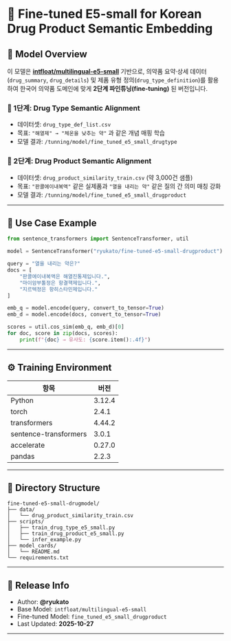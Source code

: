 # 🧬 Fine-tuned E5-small for Korean Drug Product Semantic Embedding

## 📘 Model Overview
이 모델은 **[intfloat/multilingual-e5-small](https://huggingface.co/intfloat/multilingual-e5-small)** 기반으로,
의약품 요약·상세 데이터(`drug_summary`, `drug_details`) 및 제품 유형 정의(`drug_type_definition`)를 활용하여
한국어 의약품 도메인에 맞게 **2단계 파인튜닝(fine-tuning)** 된 버전입니다.

### 🔹 1단계: Drug Type Semantic Alignment
- 데이터셋: `drug_type_def_list.csv`
- 목표: `"해열제" → "체온을 낮추는 약"` 과 같은 개념 매핑 학습  
- 모델 결과: `/tunning/model/fine_tuned_e5_small_drugtype`

### 🔹 2단계: Drug Product Semantic Alignment
- 데이터셋: `drug_product_similarity_train.csv` (약 3,000건 샘플)
- 목표: `"판콜에이내복액"` 같은 실제품과 `"열을 내리는 약"` 같은 질의 간 의미 매칭 강화  
- 모델 결과: `/tunning/model/fine_tuned_e5_small_drugproduct`

---

## 🧠 Use Case Example

```python
from sentence_transformers import SentenceTransformer, util

model = SentenceTransformer("ryukato/fine-tuned-e5-small-drugproduct")

query = "열을 내리는 약은?"
docs = [
    "판콜에이내복액은 해열진통제입니다.",
    "마이암부톨정은 항결핵제입니다.",
    "지르텍정은 항히스타민제입니다."
]

emb_q = model.encode(query, convert_to_tensor=True)
emb_d = model.encode(docs, convert_to_tensor=True)

scores = util.cos_sim(emb_q, emb_d)[0]
for doc, score in zip(docs, scores):
    print(f"{doc} → 유사도: {score.item():.4f}")
```

---

## ⚙️ Training Environment

| 항목 | 버전 |
|------|------|
| Python | 3.12.4 |
| torch | 2.4.1 |
| transformers | 4.44.2 |
| sentence-transformers | 3.0.1 |
| accelerate | 0.27.0 |
| pandas | 2.2.3 |

---

## 🧩 Directory Structure

```
fine-tuned-e5-small-drugmodel/
├── data/
│   └── drug_product_similarity_train.csv
├── scripts/
│   ├── train_drug_type_e5_small.py
│   ├── train_drug_product_e5_small.py
│   └── infer_example.py
├── model_cards/
│   └── README.md
└── requirements.txt
```

---

## 📅 Release Info
- Author: **@ryukato**
- Base Model: `intfloat/multilingual-e5-small`
- Fine-tuned Model: `fine_tuned_e5_small_drugproduct`
- Last Updated: **2025-10-27**

---
